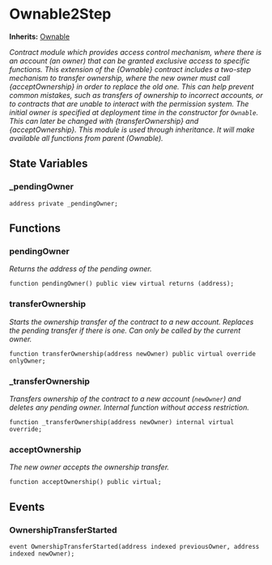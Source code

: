 # Ownable2Step
**Inherits:**
[Ownable](/lib/solady/src/auth/Ownable.sol/abstract.Ownable.md)

*Contract module which provides access control mechanism, where
there is an account (an owner) that can be granted exclusive access to
specific functions.
This extension of the {Ownable} contract includes a two-step mechanism to transfer
ownership, where the new owner must call {acceptOwnership} in order to replace the
old one. This can help prevent common mistakes, such as transfers of ownership to
incorrect accounts, or to contracts that are unable to interact with the
permission system.
The initial owner is specified at deployment time in the constructor for `Ownable`. This
can later be changed with {transferOwnership} and {acceptOwnership}.
This module is used through inheritance. It will make available all functions
from parent (Ownable).*


## State Variables
### _pendingOwner

```solidity
address private _pendingOwner;
```


## Functions
### pendingOwner

*Returns the address of the pending owner.*


```solidity
function pendingOwner() public view virtual returns (address);
```

### transferOwnership

*Starts the ownership transfer of the contract to a new account. Replaces the pending transfer if there is one.
Can only be called by the current owner.*


```solidity
function transferOwnership(address newOwner) public virtual override onlyOwner;
```

### _transferOwnership

*Transfers ownership of the contract to a new account (`newOwner`) and deletes any pending owner.
Internal function without access restriction.*


```solidity
function _transferOwnership(address newOwner) internal virtual override;
```

### acceptOwnership

*The new owner accepts the ownership transfer.*


```solidity
function acceptOwnership() public virtual;
```

## Events
### OwnershipTransferStarted

```solidity
event OwnershipTransferStarted(address indexed previousOwner, address indexed newOwner);
```

